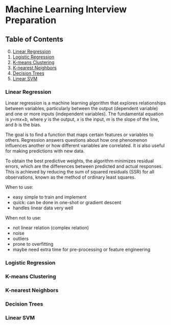 # Machine Learning Interview Preparation


## Table of Contents
0. [Linear Regression](#linear-regression)
1. [Logistic Regression](#logistic-regression)
2. [K-means Clustering](#k-means-clustering)
3. [K-nearest Neighbors](#k-nearest-neighbors)
4. [Decision Trees](#decision-trees)
5. [Linear SVM](#linear-smv)

### Linear Regression 

Linear regression is a machine learning algorithm that explores relationships between variables, particularly between the output (dependent variable) and one or more inputs (independent variables). 
The fundamental equation is _y=mx+b_, where _y_ is the output, _x_ is the input, _m_ is the slope of the line, and _b_ is the bias.

The goal is to find a function that maps certain features or variables to others. 
Regression answers questions about how one phenomenon influences another or how different variables are correlated. 
It is also useful for making predictions with new data.

To obtain the best predictive weights, the algorithm minimizes residual errors, which are the differences between predicted and actual responses. 
This is achieved by reducing the sum of squared residuals (SSR) for all observations, known as the method of ordinary least squares.

When to use:
- easy simple to train and implement 
- quick: can be done in one-shot or gradient descent 
- handles linear data very well 

When not to use: 
- not linear relation (complex relation) 
- noise  
- outliers
- prone to overfitting 
- maybe need extra time for pre-processing or feature engineering 

### Logistic Regression

### K-means Clustering

### K-nearest Neighbors

### Decision Trees

### Linear SVM
